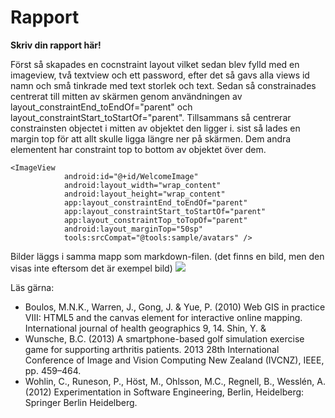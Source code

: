 
# Rapport

**Skriv din rapport här!**

Först så skapades en cocnstraint layout vilket sedan blev fylld med en imageview, två textview och 
ett password, efter det så gavs alla views id namn och små tinkrade med text storlek och text.
Sedan så constrainades centrerat till mitten av skärmen genom användningen av 
layout_constraintEnd_toEndOf="parent" och layout_constraintStart_toStartOf="parent". Tillsammans så
centrerar constrainsten objectet i mitten av objektet den ligger i. sist så lades en margin top för
att allt skulle ligga längre ner på skärmen. Dem andra elementent har constraint top to bottom av 
objektet över dem.

```
<ImageView
            android:id="@+id/WelcomeImage"
            android:layout_width="wrap_content"
            android:layout_height="wrap_content"
            app:layout_constraintEnd_toEndOf="parent"
            app:layout_constraintStart_toStartOf="parent"
            app:layout_constraintTop_toTopOf="parent"
            android:layout_marginTop="50sp"
            tools:srcCompat="@tools:sample/avatars" />
```

Bilder läggs i samma mapp som markdown-filen.
(det finns en bild, men den visas inte eftersom det är exempel bild)
![](![img.png](img.png))

Läs gärna:

- Boulos, M.N.K., Warren, J., Gong, J. & Yue, P. (2010) Web GIS in practice VIII: HTML5 and the canvas element for interactive online mapping. International journal of health geographics 9, 14. Shin, Y. &
- Wunsche, B.C. (2013) A smartphone-based golf simulation exercise game for supporting arthritis patients. 2013 28th International Conference of Image and Vision Computing New Zealand (IVCNZ), IEEE, pp. 459–464.
- Wohlin, C., Runeson, P., Höst, M., Ohlsson, M.C., Regnell, B., Wesslén, A. (2012) Experimentation in Software Engineering, Berlin, Heidelberg: Springer Berlin Heidelberg.
